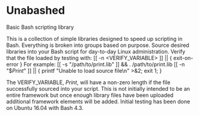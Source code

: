 # Unabashed
Basic Bash scripting library

This is a collection of simple libraries designed to speed up scripting in Bash. Everything is broken into groups based on purpose. 
Source desired libraries into your Bash script for day-to-day Linux administration. Verify that the file loaded by testing with:
  [[ -n <VERIFY_VARIABLE> ]] || { exit-on-error }
  For example:
      [[ -s "/path/to/print.lib" ]] && . /path/to/print.lib
      [[ -n "$_Print_" ]] || { printf "Unable to load source file\n" >&2; exit 1; }
      
The VERIFY_VARIABLE, _Print_, will have a non-zero length if the file successfully sourced into your script. This is not initially
intended to be an entire framework but once enough library files have been uploaded additional framework elements will be added.
Initial testing has been done on Ubuntu 16.04 with Bash 4.3. 
